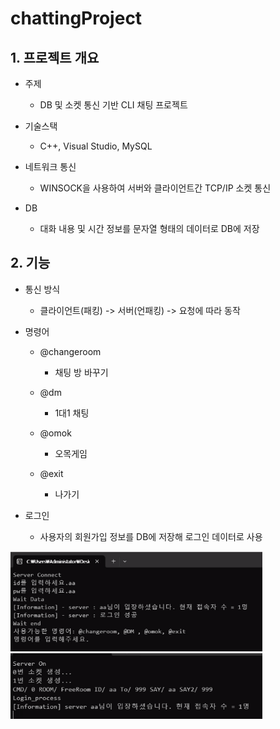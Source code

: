 # chattingProject

## 1. 프로젝트 개요
- 주제
  - DB 및 소켓 통신 기반 CLI 채팅 프로젝트

- 기술스택
  - C++, Visual Studio, MySQL

- 네트워크 통신
  - WINSOCK을 사용하여 서버와 클라이언트간 TCP/IP 소켓 통신

- DB
  - 대화 내용 및 시간 정보를 문자열 형태의 데이터로 DB에 저장

## 2. 기능
- 통신 방식
  - 클라이언트(패킹) -> 서버(언패킹) -> 요청에 따라 동작

- 명령어
  - @changeroom
    - 채팅 방 바꾸기
      
  - @dm
    - 1대1 채팅
      
  - @omok
    - 오목게임
      
  - @exit
    - 나가기

- 로그인
  - 사용자의 회원가입 정보를 DB에 저장해 로그인 데이터로 사용

<img src="https://github.com/kimdhair/chattingProject/blob/main/img/%ED%81%B4%EB%9D%BC%EC%9D%B4%EC%96%B8%ED%8A%B8%20%EB%A1%9C%EA%B7%B8%EC%9D%B8.png?raw=true" width="80%"><img src="https://github.com/kimdhair/chattingProject/blob/main/img/%EC%84%9C%EB%B2%84%20%EB%A1%9C%EA%B7%B8%EC%9D%B8.png?raw=true" width="80%"></img>
